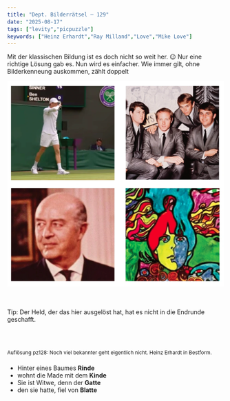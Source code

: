 ```yaml
---
title: "Dept. Bilderrätsel – 129"
date: "2025-08-17"
tags: ["levity","picpuzzle"]
keywords: ["Heinz Erhardt","Ray Milland","Love","Mike Love"]
---
```

Mit der klassischen Bildung ist es doch nicht so weit her.  😉 
Nur eine richtige Lösung gab es. Nun wird es einfacher. Wie immer gilt, ohne Bilderkenneung auskommen, zählt doppelt
<br/>

<img  src="/assets/img/picpuzzle/picpuzzle129.webp" alt="Bilderrätsel129">

<br/>
<br/>
<br/>

Tip: Der Held, der das hier ausgelöst hat, hat es nicht in die Endrunde geschafft.

<br/>
<br/>

<sup>Auflösung pz128: 
Noch viel bekannter geht eigentlich nicht. Heinz Erhardt in Bestform.
</sup>

<ul class="no-bullets">
<li>Hinter eines Baumes <b>Rinde</b></li>
<li>wohnt die Made mit dem <b>Kinde</b></li>
<li>Sie ist Witwe, denn der <b>Gatte</b></li>
<li>den sie hatte, fiel von <b>Blatte</b></li>
</ul>
<p><p>






